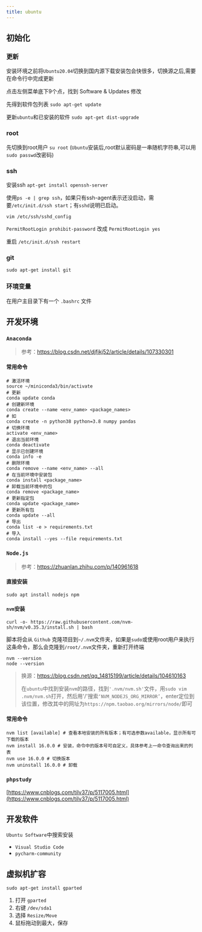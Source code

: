 ```yaml
---
title: ubuntu
---
```


## 初始化

### 更新

安装环境之前将`Ubuntu20.04`切换到国内源下载安装包会快很多，切换源之后,需要在命令行中完成更新

点击左侧菜单底下9个点，找到 Software & Updates 修改

先得到软件包列表  `sudo apt-get update`

更新`ubuntu`和已安装的软件 `sudo apt-get dist-upgrade`

### root

先切换到root用户 `su root` (`Ubuntu`安装后,root默认密码是一串随机字符串,可以用`sudo passwd`改密码)

### ssh

安装ssh `apt-get install openssh-server`

使用`ps -e | grep ssh`，如果只有ssh-agent表示还没启动，需要`/etc/init.d/ssh start`；有`sshd`说明已启动。

`vim /etc/ssh/sshd_config`

`PermitRootLogin prohibit-password`  改成  `PermitRootLogin yes`

重启  `/etc/init.d/ssh restart `

### git

```shell
sudo apt-get install git
```

### 环境变量

在用户主目录下有一个 `.bashrc` 文件

## 开发环境

### `Anaconda`

> 参考：https://blog.csdn.net/djfjkj52/article/details/107330301

#### 常用命令

```shell
# 激活环境
source ~/miniconda3/bin/activate
# 更新
conda update conda 
# 创建新环境
conda create --name <env_name> <package_names>
# 如
conda create -n python38 python=3.8 numpy pandas
# 切换环境
activate <env_name>
# 退出当前环境
conda deactivate 
# 显示已创建环境
conda info -e 
# 删除环境
conda remove --name <env_name> --all 
# 在当前环境中安装包
conda install <package_name>
# 卸载当前环境中的包
conda remove <package_name>
# 更新指定包
conda update <package_name>
# 更新所有包
conda update --all
# 导出
conda list -e > requirements.txt 
# 导入
conda install --yes --file requirements.txt 
```

###  `Node.js`

> 参考：https://zhuanlan.zhihu.com/p/140961618

#### 直接安装

```shell
sudo apt install nodejs npm
```

#### `nvm`安装

```shell
curl -o- https://raw.githubusercontent.com/nvm-sh/nvm/v0.35.3/install.sh | bash
```

脚本将会从 `Github` 克隆项目到`~/.nvm`文件夹，如果是`sudo`或使用root用户来执行这条命令，那么会克隆到`/root/.nvm`文件夹，重新打开终端

```shell
nvm --version
node --version
```

> 换源：https://blog.csdn.net/qq_14815199/article/details/104610163
>
> 在`ubuntu`中找到安装`nvm`的路径，找到`'.nvm/nvm.sh'`文件，用`sudo vim .nvm/nvm.sh`打开，然后用'/'搜索`‘NVM_NODEJS_ORG_MIRROR’`，enter定位到该位置，修改其中的网址为`https://npm.taobao.org/mirrors/node/`即可

#### 常用命令

```shell
nvm list [available] # 查看本地安装的所有版本；有可选参数available，显示所有可下载的版本
nvm install 16.0.0 # 安装，命令中的版本号可自定义，具体参考上一命令查询出来的列表
nvm use 16.0.0 # 切换版本
nvm uninstall 16.0.0 # 卸载
```

### `phpstudy`

[https://www.cnblogs.com/tilv37/p/5117005.html](https://www.cnblogs.com/tilv37/p/5117005.html)

## 开发软件

`Ubuntu Software`中搜索安装

- `Visual Studio Code`
- `pycharm-community`

## 虚拟机扩容

```shell
sudo apt-get install gparted
```

1. 打开 `gparted`
2. 右键 `/dev/sda1` 
3. 选择 `Resize/Move` 
4. 鼠标拖动到最大，保存